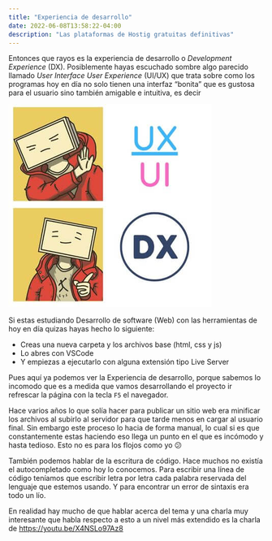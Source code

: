 ```yaml
---
title: "Experiencia de desarrollo"
date: 2022-06-08T13:58:22-04:00
description: "Las plataformas de Hostig gratuitas definitivas"
---
```

Entonces que rayos es la experiencia de desarrollo o *Development Experience* (DX). Posiblemente hayas escuchado sombre algo parecido llamado *User Interface User Experience* (UI/UX) que trata sobre como los programas hoy en día no solo tienen una interfaz “bonita” que es gustosa para el usuario sino también amigable e intuitiva, es decir 

![User Experience vs Development Experience](images/uiux-dx-meme.jpg)


Si estas estudiando Desarrollo de software (Web) con las herramientas de hoy en día quizas hayas hecho lo siguiente:

- Creas una nueva carpeta y los archivos base (html, css y js)
- Lo abres con VSCode
- Y empiezas a ejecutarlo con alguna extensión tipo Live Server

Pues aquí ya podemos ver la Experiencia de desarrollo, porque sabemos lo incomodo que es a medida que vamos desarrollando el proyecto ir refrescar la página con la tecla `F5` el navegador.

Hace varios años lo que solía hacer para publicar un sitio web era minificar los archivos al subirlo al servidor para que tarde menos en cargar al usuario final. Sin embargo este proceso lo hacia de forma manual, lo cual si es que constantemente estas haciendo eso llega un punto en el que es incómodo y hasta tedioso. Esto no es para los flojos como yo 😕

También podemos hablar de la escritura de código. Hace muchos no existía el autocompletado como hoy lo conocemos. Para escribir una línea de código teníamos que escribir letra por letra cada palabra reservada del lenguaje que estemos usando. Y para encontrar un error de sintaxis era todo un lío.

En realidad hay mucho de que hablar acerca del tema y una charla muy interesante que habla respecto a esto a un nivel más extendido es la charla de https://youtu.be/X4NSLo97Az8